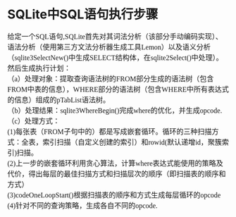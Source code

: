 # SQLite中SQL语句执行步骤
<font face="微软雅黑" size="3px">

给定一个SQL语句,SQLite首先对其词法分析（该部分手动编码实现）、语法分析（使用第三方文法分析器生成工具Lemon）以及语义分析（sqlite3SelectNew()中生成SELECT结构体，在sqlite2Select()中处理）。
<br>然后生成执行计划：
<br>（a）处理对象：提取查询语法树的FROM部分生成的语法树（包含FROM中表的信息），WHERE部分的语法树（包含WHERE中所有表达式的信息）组成的pTabList语法树。
<br>（b）处理结果：sqlite3WhereBegin()完成where的优化，并生成opcode.
<br>（c）处理方式：
<br>(1)每张表（FROM子句中的）都是写成嵌套循环。循环的三种扫描方式：全表，索引扫描（自定义创建的索引）和rowid(默认递增id，聚簇索引)扫描。
<br>(2)上一步的嵌套循环利用贪心算法，计算where表达式能使用的策略及代价，得出每层的最佳扫描方式和扫描层次的顺序（即扫描表的顺序和方式）
<br>(3)codeOneLoopStart()根据扫描表的顺序和方式生成每层循环的opcode
<br>(4)针对不同的查询策略，生成各自不同的opcode.
